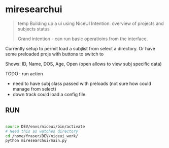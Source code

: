 # miresearchui

> temp
> Building up a ui using NiceUI 
> Intention: overview of projects and subjects status
>
> Grand intention - can run basic operatioins from the interface. 

Currently setup to permit load a subjlist from select a directory. Or have some preloaded projs with buttons to switch to

Shows: 
ID, Name, DOS, Age, Open (open allows to view subj specific data)

TODO : run action 

- need to have subj class passed with preloads (not sure how could manage from select)
- down track could load a config file. 


## RUN

```bash

source DEV/envs/niceui/bin/activate
# Need this as watches directory
cd /home/fraser/DEV/niceui_work/
python miresearchui/main.py
```